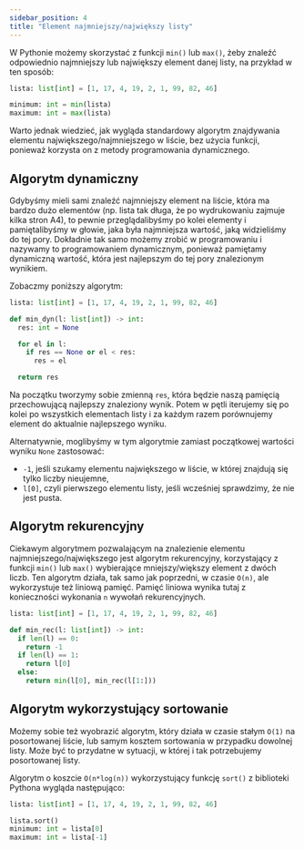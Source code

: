 ```yaml
---
sidebar_position: 4
title: "Element najmniejszy/największy listy"
---
```


W Pythonie możemy skorzystać z funkcji `min()` lub `max()`, żeby znaleźć odpowiednio
najmniejszy lub największy element danej listy, na przykład w ten sposób:

```python showLineNumbers
lista: list[int] = [1, 17, 4, 19, 2, 1, 99, 82, 46]

minimum: int = min(lista)
maximum: int = max(lista)
```

Warto jednak wiedzieć, jak wygląda standardowy algorytm znajdywania elementu
największego/najmniejszego w liście, bez użycia funkcji, ponieważ korzysta on z
metody programowania dynamicznego.

## Algorytm dynamiczny

Gdybyśmy mieli sami znaleźć najmniejszy element na liście, która ma bardzo dużo
elementów (np. lista tak długa, że po wydrukowaniu zajmuje kilka stron A4), to
pewnie przeglądalibyśmy po kolei elementy i pamiętalibyśmy w głowie, jaka była
najmniejsza wartość, jaką widzieliśmy do tej pory. Dokładnie tak samo możemy
zrobić w programowaniu i nazywamy to programowaniem dynamicznym, ponieważ pamiętamy
dynamiczną wartość, która jest najlepszym do tej pory znalezionym wynikiem.

Zobaczmy poniższy algorytm:

```python showLineNumbers
lista: list[int] = [1, 17, 4, 19, 2, 1, 99, 82, 46]

def min_dyn(l: list[int]) -> int:
  res: int = None

  for el in l:
    if res == None or el < res:
      res = el

  return res
```

Na początku tworzymy sobie zmienną `res`, która będzie naszą pamięcią przechowującą
najlepszy znaleziony wynik. Potem w pętli iterujemy się po kolei po wszystkich
elementach listy i za każdym razem porównujemy element do aktualnie najlepszego
wyniku.

Alternatywnie, moglibyśmy w tym algorytmie zamiast początkowej wartości wyniku
`None` zastosować:
- `-1`, jeśli szukamy elementu największego w liście, w której znajdują się tylko
  liczby nieujemne,
- `l[0]`, czyli pierwszego elementu listy, jeśli wcześniej sprawdzimy, że nie
  jest pusta.

## Algorytm rekurencyjny

Ciekawym algorytmem pozwalającym na znalezienie elementu najmniejszego/największego
jest algorytm rekurencyjny, korzystający z funkcji `min()` lub `max()` wybierające
mniejszy/większy element z dwóch liczb. Ten algorytm działa, tak samo jak
poprzedni, w czasie `O(n)`, ale wykorzystuje też liniową pamięć. Pamięć liniowa
wynika tutaj z konieczności wykonania `n` wywołań rekurencyjnych.

```python showLineNumbers
lista: list[int] = [1, 17, 4, 19, 2, 1, 99, 82, 46]

def min_rec(l: list[int]) -> int:
  if len(l) == 0:
    return -1
  if len(l) == 1:
    return l[0]
  else:
    return min(l[0], min_rec(l[1:]))
```

## Algorytm wykorzystujący sortowanie

Możemy sobie też wyobrazić algorytm, który działa w czasie stałym `O(1)` na
posortowanej liście, lub samym kosztem sortowania w przypadku dowolnej listy.
Może być to przydatne w sytuacji, w której i tak potrzebujemy posortowanej listy.

Algorytm o koszcie `O(n*log(n))` wykorzystujący funkcję `sort()` z biblioteki
Pythona wygląda następująco:

```python showLineNumbers
lista: list[int] = [1, 17, 4, 19, 2, 1, 99, 82, 46]

lista.sort()
minimum: int = lista[0]
maximum: int = lista[-1]
```
